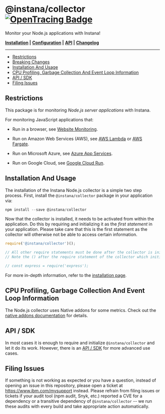 # @instana/collector &nbsp; [![OpenTracing Badge](https://img.shields.io/badge/OpenTracing-enabled-blue.svg)](http://opentracing.io)

Monitor your Node.js applications with Instana!

**[Installation](#installation-and-usage) |**
**[Configuration](https://www.ibm.com/docs/en/instana-observability/current?topic=nodejs-collector-configuration) |**
**[API](https://www.ibm.com/docs/en/instana-observability/current?topic=nodejs-instana-api) |**
**[Changelog](https://github.com/instana/nodejs/blob/main/CHANGELOG.md)**

---

<!-- START doctoc generated TOC please keep comment here to allow auto update -->
<!-- DON'T EDIT THIS SECTION, INSTEAD RE-RUN doctoc TO UPDATE -->

- [Restrictions](#restrictions)
- [Breaking Changes](https://www.ibm.com/docs/en/instana-observability/current?topic=technologies-monitoring-nodejs#breaking-changes)
- [Installation And Usage](#installation-and-usage)
- [CPU Profiling, Garbage Collection And Event Loop Information](#cpu-profiling-garbage-collection-and-event-loop-information)
- [API / SDK](#api)
- [Filing Issues](#filing-issues)

<!-- END doctoc generated TOC please keep comment here to allow auto update -->

## Restrictions

This package is for monitoring *Node.js server applications* with Instana. 

For monitoring JavaScript applications that:

- Run in a browser, see [Website Monitoring](https://www.ibm.com/docs/en/instana-observability/current?topic=instana-monitoring-websites).

- Run on Amazon Web Services (AWS), see [AWS Lambda](https://www.ibm.com/docs/en/instana-observability/current?topic=lambda-aws-native-tracing-nodejs) or [AWS Fargate](https://www.ibm.com/docs/en/instana-observability/current?topic=agents-aws-fargate#nodejs).

- Run on Microsoft Azure, see [Azure App Services](https://www.ibm.com/docs/en/instana-observability/current?topic=services-azure-app-service-tracing-nodejs).

- Run on Google Cloud, see [Google Cloud Run](ttps://www.ibm.com/docs/en/instana-observability/current?topic=agents-google-cloud-run#nodejs).

## Installation And Usage

The installation of the Instana Node.js collector is a simple two step process. First, install the `@instana/collector` package in your application via:

```javascript
npm install --save @instana/collector
```

Now that the collector is installed, it needs to be activated from within the application. Do this by requiring and initializing it as the *first statement* in your application. Please take care that this is the first statement as the collector will otherwise not be able to access certain information.

```javascript
require('@instana/collector')();

// All other require statements must be done after the collector is initialized.
// Note the () after the require statement of the collector which initializes it.

// const express = require('express');
```

For more in-depth information, refer to the [installation page](https://www.ibm.com/docs/en/instana-observability/current?topic=nodejs-collector-installation).

## CPU Profiling, Garbage Collection And Event Loop Information

The Node.js collector uses Native addons for some metrics. Check out the [native addons documentation](https://www.ibm.com/docs/en/instana-observability/current?topic=nodejs-collector-installation#native-addons) for details.

## API / SDK

In most cases it is enough to require and initialize `@instana/collector` and let it do its work. However, there is an [API / SDK](https://www.ibm.com/docs/en/instana-observability/current?topic=nodejs-instana-api) for more advanced use cases.

## Filing Issues

If something is not working as expected or you have a question, instead of opening an issue in this repository, please open a ticket at <https://www.ibm.com/mysupport> instead. Please refrain from filing issues or tickets if your audit tool (npm audit, Snyk, etc.) reported a CVE for a dependency or a transitive dependency of `@instana/collector` -- we run these audits with every build and take appropriate action automatically.

